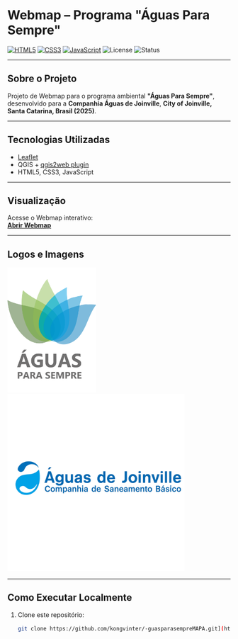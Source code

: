 # Webmap – Programa "Águas Para Sempre"

[![HTML5](https://img.shields.io/badge/HTML5-%23E34F26.svg?logo=HTML5&logoColor=white)](https://developer.mozilla.org/docs/Web/HTML)
[![CSS3](https://img.shields.io/badge/CSS3-%231572B6.svg?logo=CSS3&logoColor=white)](https://developer.mozilla.org/docs/Web/CSS)
[![JavaScript](https://img.shields.io/badge/JavaScript-%23F7DF1E.svg?logo=JavaScript&logoColor=black)](https://developer.mozilla.org/docs/Web/JavaScript)
![License](https://img.shields.io/badge/license-MIT-blue.svg)
![Status](https://img.shields.io/badge/status-active-success.svg)

---

## Sobre o Projeto
Projeto de Webmap para o programa ambiental **"Águas Para Sempre"**, desenvolvido para a **Companhia Águas de Joinville**, **City of Joinville, Santa Catarina, Brasil (2025)**.  

---

## Tecnologias Utilizadas
- [Leaflet](https://leafletjs.com/)  
- QGIS + [qgis2web plugin](https://plugins.qgis.org/plugins/qgis2web/)  
- HTML5, CSS3, JavaScript  

---

## Visualização
Acesse o Webmap interativo:  
[**Abrir Webmap**](https://caj-ti.github.io/Mapa-Aguas-Para-Sempre/)

---

## Logos e Imagens

<img src="docs/images/LOGOPSA.png" alt="Águas para Sempre" width="200"/>  <img src="docs/images/logoteste.png" alt="Logo teste" width="400"/>  

---

## Como Executar Localmente
1. Clone este repositório:  
   ```bash
   git clone https://github.com/kongvinter/-guasparasempreMAPA.git](https://caj-ti.github.io/Mapa-Aguas-Para-Sempre/

